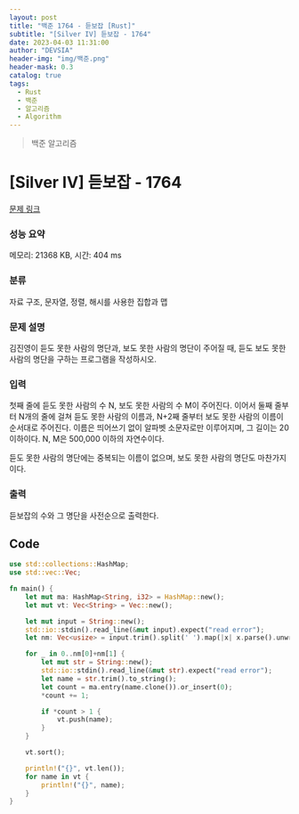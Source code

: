 ```yaml
---
layout: post
title: "백준 1764 - 듣보잡 [Rust]"
subtitle: "[Silver IV] 듣보잡 - 1764"
date: 2023-04-03 11:31:00
author: "DEVSIA"
header-img: "img/백준.png"
header-mask: 0.3
catalog: true
tags:
  - Rust
  - 백준
  - 알고리즘
  - Algorithm
---
```


> 백준 알고리즘

# [Silver IV] 듣보잡 - 1764

[문제 링크](https://www.acmicpc.net/problem/1764)

### 성능 요약

메모리: 21368 KB, 시간: 404 ms

### 분류

자료 구조, 문자열, 정렬, 해시를 사용한 집합과 맵

### 문제 설명

<p>김진영이 듣도 못한 사람의 명단과, 보도 못한 사람의 명단이 주어질 때, 듣도 보도 못한 사람의 명단을 구하는 프로그램을 작성하시오.</p>

### 입력

 <p>첫째 줄에 듣도 못한 사람의 수 N, 보도 못한 사람의 수 M이 주어진다. 이어서 둘째 줄부터 N개의 줄에 걸쳐 듣도 못한 사람의 이름과, N+2째 줄부터 보도 못한 사람의 이름이 순서대로 주어진다. 이름은 띄어쓰기 없이 알파벳 소문자로만 이루어지며, 그 길이는 20 이하이다. N, M은 500,000 이하의 자연수이다.</p>

<p>듣도 못한 사람의 명단에는 중복되는 이름이 없으며, 보도 못한 사람의 명단도 마찬가지이다.</p>

### 출력

 <p>듣보잡의 수와 그 명단을 사전순으로 출력한다.</p>

## Code

```rs
use std::collections::HashMap;
use std::vec::Vec;

fn main() {
    let mut ma: HashMap<String, i32> = HashMap::new();
    let mut vt: Vec<String> = Vec::new();

    let mut input = String::new();
    std::io::stdin().read_line(&mut input).expect("read error");
    let nm: Vec<usize> = input.trim().split(' ').map(|x| x.parse().unwrap()).collect();

    for _ in 0..nm[0]+nm[1] {
        let mut str = String::new();
        std::io::stdin().read_line(&mut str).expect("read error");
        let name = str.trim().to_string();
        let count = ma.entry(name.clone()).or_insert(0);
        *count += 1;

        if *count > 1 {
            vt.push(name);
        }
    }

    vt.sort();

    println!("{}", vt.len());
    for name in vt {
        println!("{}", name);
    }
}

```
